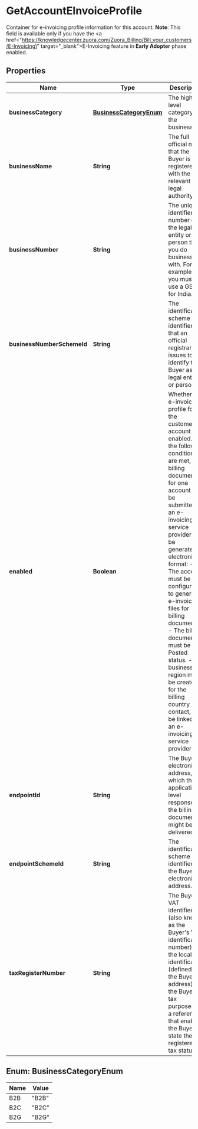 

# GetAccountEInvoiceProfile

Container for e-invoicing profile information for this account.  **Note**: This field is available only if you have the <a href=\"https://knowledgecenter.zuora.com/Zuora_Billing/Bill_your_customers/E-Invoicing\" target=\"_blank\">E-Invoicing</a> feature in **Early Adopter** phase enabled. 

## Properties

| Name | Type | Description | Notes |
|------------ | ------------- | ------------- | -------------|
|**businessCategory** | [**BusinessCategoryEnum**](#BusinessCategoryEnum) | The high-level category of the business.  |  [optional] |
|**businessName** | **String** | The full official name that the Buyer is registered with the relevant legal authority.  |  [optional] |
|**businessNumber** | **String** | The unique identifier number of the legal entity or person that you do business with.  For example, you must use a GSTIN for India.  |  [optional] |
|**businessNumberSchemeId** | **String** | The identification scheme identifier that an official registrar issues to identify the Buyer as a legal entity or person.  |  [optional] |
|**enabled** | **Boolean** | Whether the e-invoicing profile for the customer account is enabled.   If the following conditions are met, all billing documents for one account can be submitted to an e-invoicing service provider to be generated in electronic format: - The account must be configured to generate e-invoice files for billing documents. - The billing document must be in Posted status. - A business region must be created for the billing country contact, and be linked to an e-invoicing service provider.  |  [optional] |
|**endpointId** | **String** | The Buyer&#39;s electronic address, to which the application-level response to the billing document might be delivered.  |  [optional] |
|**endpointSchemeId** | **String** | The identification scheme identifier of the Buyer’s electronic address.  |  [optional] |
|**taxRegisterNumber** | **String** | The Buyer&#39;s VAT identifier (also known as the Buyer&#39;s VAT identification number) or the local identification (defined by the Buyer’s address) of the Buyer for tax purposes, or a reference that enables the Buyer to state the registered tax status.  |  [optional] |



## Enum: BusinessCategoryEnum

| Name | Value |
|---- | -----|
| B2B | &quot;B2B&quot; |
| B2C | &quot;B2C&quot; |
| B2G | &quot;B2G&quot; |



